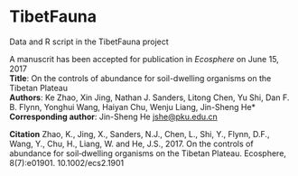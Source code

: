 # TibetFauna

Data and R script in the TibetFauna project

A manuscrit has been accepted for publication in *Ecosphere* on June 15, 2017  
**Title**: On the controls of abundance for soil-dwelling organisms on the Tibetan Plateau  
**Authors**: Ke Zhao, Xin Jing, Nathan J. Sanders, Litong Chen, Yu Shi, Dan F. B. Flynn, Yonghui Wang, Haiyan Chu, Wenju Liang, Jin-Sheng He*  
**Corresponding author**: Jin-Sheng He <jshe@pku.edu.cn>  

**Citation**
Zhao, K., Jing, X., Sanders, N.J., Chen, L., Shi, Y., Flynn, D.F., Wang, Y., Chu, H., Liang, W. and He, J.S., 2017. On the controls of abundance for soil‐dwelling organisms on the Tibetan Plateau. Ecosphere, 8(7):e01901. 10.1002/ecs2.1901
